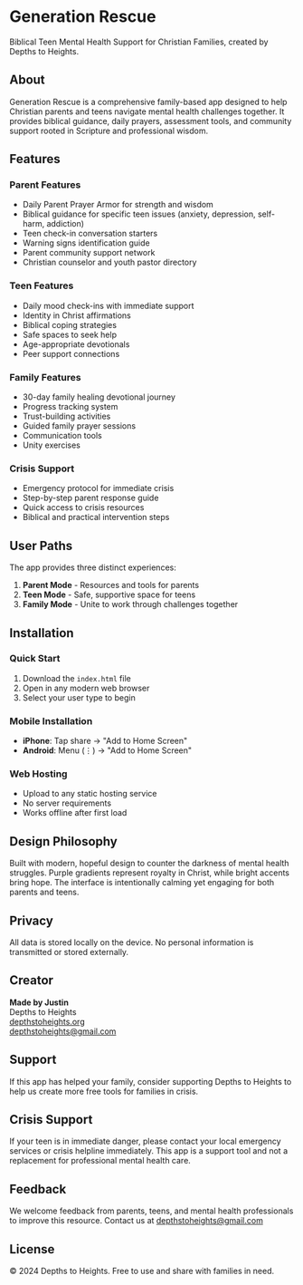 # Generation Rescue

Biblical Teen Mental Health Support for Christian Families, created by Depths to Heights.

## About

Generation Rescue is a comprehensive family-based app designed to help Christian parents and teens navigate mental health challenges together. It provides biblical guidance, daily prayers, assessment tools, and community support rooted in Scripture and professional wisdom.

## Features

### Parent Features
- Daily Parent Prayer Armor for strength and wisdom
- Biblical guidance for specific teen issues (anxiety, depression, self-harm, addiction)
- Teen check-in conversation starters
- Warning signs identification guide
- Parent community support network
- Christian counselor and youth pastor directory

### Teen Features
- Daily mood check-ins with immediate support
- Identity in Christ affirmations
- Biblical coping strategies
- Safe spaces to seek help
- Age-appropriate devotionals
- Peer support connections

### Family Features
- 30-day family healing devotional journey
- Progress tracking system
- Trust-building activities
- Guided family prayer sessions
- Communication tools
- Unity exercises

### Crisis Support
- Emergency protocol for immediate crisis
- Step-by-step parent response guide
- Quick access to crisis resources
- Biblical and practical intervention steps

## User Paths

The app provides three distinct experiences:
1. **Parent Mode** - Resources and tools for parents
2. **Teen Mode** - Safe, supportive space for teens
3. **Family Mode** - Unite to work through challenges together

## Installation

### Quick Start
1. Download the `index.html` file
2. Open in any modern web browser
3. Select your user type to begin

### Mobile Installation
- **iPhone**: Tap share → "Add to Home Screen"
- **Android**: Menu (⋮) → "Add to Home Screen"

### Web Hosting
- Upload to any static hosting service
- No server requirements
- Works offline after first load

## Design Philosophy

Built with modern, hopeful design to counter the darkness of mental health struggles. Purple gradients represent royalty in Christ, while bright accents bring hope. The interface is intentionally calming yet engaging for both parents and teens.

## Privacy

All data is stored locally on the device. No personal information is transmitted or stored externally.

## Creator

**Made by Justin**  
Depths to Heights  
[depthstoheights.org](https://depthstoheights.org)  
depthstoheights@gmail.com

## Support

If this app has helped your family, consider supporting Depths to Heights to help us create more free tools for families in crisis.

## Crisis Support

If your teen is in immediate danger, please contact your local emergency services or crisis helpline immediately. This app is a support tool and not a replacement for professional mental health care.

## Feedback

We welcome feedback from parents, teens, and mental health professionals to improve this resource. Contact us at depthstoheights@gmail.com

## License

© 2024 Depths to Heights. Free to use and share with families in need.
